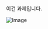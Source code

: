 이건 과제입니다.

![Image](http://postfiles9.naver.net/20140629_8/songokja2_14039791361824r4Hf_JPEG/%B5%CE%BB%EA%BE%DF%B1%B81.jpg?type=w1)
